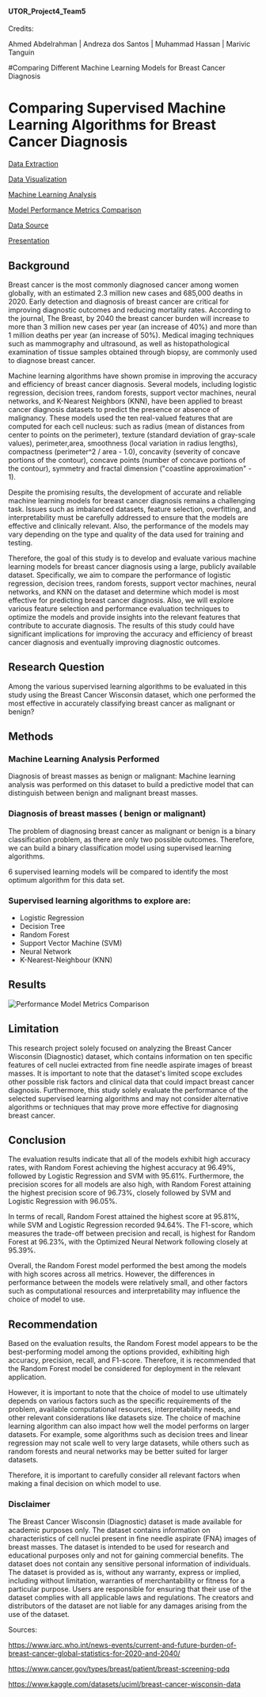 #### UTOR_Project4_Team5
Credits:

Ahmed Abdelrahman | Andreza dos Santos | Muhammad Hassan | Marivic Tanguin


#Comparing Different Machine Learning Models for Breast Cancer Diagnosis


# Comparing Supervised Machine Learning Algorithms for Breast Cancer Diagnosis

[Data Extraction](https://github.com/Ahmadhha/UTOR_Project4_Team5/blob/main/Data%20Extraction.ipynb)

[Data Visualization](https://public.tableau.com/app/profile/andreza.dos.santos6466/viz/BreastCancer-MeanProject/Story1?publish=yes)

[Machine Learning Analysis](https://github.com/Ahmadhha/UTOR_Project4_Team5/blob/main/Machine%20Learning.ipynb)

[Model Performance Metrics Comparison](https://public.tableau.com/app/profile/mtanguin/viz/ModelPerformanceMetricsComparison/Dashboard1#1)

[Data Source](https://www.kaggle.com/datasets/uciml/breast-cancer-wisconsin-data?select=data.csv)

[Presentation](https://docs.google.com/presentation/d/1HRPYjpFacVPwD4IIRp076iLtkR5-W-82ltuACiWLI4s/edit?usp=sharing)

## Background
Breast cancer is the most commonly diagnosed cancer among women globally, with an estimated 2.3 million new cases and 685,000 deaths in 2020. Early detection and diagnosis of breast cancer are critical for improving diagnostic outcomes and reducing mortality rates. According to the journal, The Breast, by 2040 the breast cancer burden will increase to more than 3 million new cases per year (an increase of 40%) and more than 1 million deaths per year (an increase of 50%).
Medical imaging techniques such as mammography and ultrasound, as well as histopathological examination of tissue samples obtained through biopsy, are commonly used to diagnose breast cancer.

Machine learning algorithms have shown promise in improving the accuracy and efficiency of breast cancer diagnosis. Several models, including logistic regression, decision trees, random forests, support vector machines, neural networks, and K-Nearest Neighbors (KNN), have been applied to breast cancer diagnosis datasets to predict the presence or absence of malignancy. These models used the ten real-valued features that are computed for each cell nucleus: such as radius (mean of distances from center to points on the perimeter), 
texture (standard deviation of gray-scale values), perimeter,area, smoothness (local variation in radius lengths), compactness (perimeter^2 / area - 1.0), concavity (severity of concave portions of the contour), concave points (number of concave portions of the contour), symmetry and fractal dimension ("coastline approximation" - 1).

Despite the promising results, the development of accurate and reliable machine learning models for breast cancer diagnosis remains a challenging task. Issues such as imbalanced datasets, feature selection, overfitting, and interpretability must be carefully addressed to ensure that the models are effective and clinically relevant. Also, the performance of the models may vary depending on the type and quality of the data used for training and testing.

Therefore, the goal of this study is to develop and evaluate various machine learning models for breast cancer diagnosis using a large, publicly available dataset. Specifically, we aim to compare the performance of logistic regression, decision trees, random forests, support vector machines, neural networks, and KNN on the dataset and determine which model is most effective for predicting breast cancer diagnosis. Also, we will explore various feature selection and performance evaluation techniques to optimize the models and provide insights into the relevant features that contribute to accurate diagnosis. The results of this study could have significant implications for improving the accuracy and efficiency of breast cancer diagnosis and eventually improving diagnostic outcomes.

## Research Question
Among the various supervised learning algorithms to be evaluated in this study using the Breast Cancer Wisconsin dataset, which one performed the most effective in accurately classifying breast cancer as malignant or benign?

## Methods

### Machine Learning Analysis Performed
Diagnosis of breast masses as benign or malignant: Machine learning analysis was performed on this dataset to build a predictive model that can distinguish between benign and malignant breast masses.

### Diagnosis of breast masses ( benign or malignant)
The problem of diagnosing breast cancer as malignant or benign is a binary classification problem, as there are only two possible outcomes. Therefore, we can build a binary classification model using supervised learning algorithms.

6 supervised learning models will be compared to identify the most optimum algorithm for this data set.

### Supervised learning algorithms to explore are:
  - Logistic Regression
  - Decision Tree
  - Random Forest
  - Support Vector Machine (SVM)
  - Neural Network
  - K-Nearest-Neighbour (KNN)


## Results



![Performance Model Metrics Comparison](https://user-images.githubusercontent.com/114210481/232283305-462a7c37-43f0-4104-ad06-e3af3e3e8778.jpg)



## Limitation
This research project solely focused on analyzing the Breast Cancer Wisconsin (Diagnostic) dataset, which contains information on ten specific features of cell nuclei extracted from fine needle aspirate images of breast masses. It is important to note that the dataset's limited scope excludes other possible risk factors and clinical data that could impact breast cancer diagnosis. Furthermore, this study solely evaluate the performance of the selected supervised learning algorithms and may not consider alternative algorithms or techniques that may prove more effective for diagnosing breast cancer.


## Conclusion
The evaluation results indicate that all of the models exhibit high accuracy rates, with Random Forest achieving the highest accuracy at 96.49%, followed by Logistic Regression and SVM with 95.61%. Furthermore, the precision scores for all models are also high, with Random Forest attaining the highest precision score of 96.73%, closely followed by SVM and Logistic Regression with 96.05%.

In terms of recall, Random Forest attained the highest score at 95.81%, while SVM and Logistic Regression recorded 94.64%. The F1-score, which measures the trade-off between precision and recall, is highest for Random Forest at 96.23%, with the Optimized Neural Network following closely at 95.39%.

Overall, the Random Forest model performed the best among the models with high scores across all metrics. However, the differences in performance between the models were relatively small, and other factors such as computational resources and interpretability may influence the choice of model to use.

## Recommendation
Based on the evaluation results, the Random Forest model appears to be the best-performing model among the options provided, exhibiting high accuracy, precision, recall, and F1-score. Therefore, it is recommended that the Random Forest model be considered for deployment in the relevant application.

However, it is important to note that the choice of model to use ultimately depends on various factors such as the specific requirements of the problem, available computational resources, interpretability needs, and other relevant considerations like datasets size. The choice of machine learning algorithm can also impact how well the model performs on larger datasets. For example, some algorithms such as decision trees and linear regression may not scale well to very large datasets, while others such as random forests and neural networks may be better suited for larger datasets.

Therefore, it is important to carefully consider all relevant factors when making a final decision on which model to use.


### Disclaimer
The Breast Cancer Wisconsin (Diagnostic) dataset is made available for academic purposes only. The dataset contains information on characteristics of cell nuclei present in fine needle aspirate (FNA) images of breast masses. The dataset is intended to be used for research and educational purposes only and not for gaining commercial benefits. The dataset does not contain any sensitive personal information of individuals. The dataset is provided as is, without any warranty, express or implied, including without limitation, warranties of merchantability or fitness for a particular purpose. Users are responsible for ensuring that their use of the dataset complies with all applicable laws and regulations. The creators and distributors of the dataset are not liable for any damages arising from the use of the dataset.



Sources: 

https://www.iarc.who.int/news-events/current-and-future-burden-of-breast-cancer-global-statistics-for-2020-and-2040/

https://www.cancer.gov/types/breast/patient/breast-screening-pdq

https://www.kaggle.com/datasets/uciml/breast-cancer-wisconsin-data
